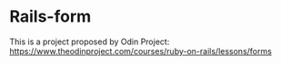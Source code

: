 # Rails-form
This is a project proposed by Odin Project: https://www.theodinproject.com/courses/ruby-on-rails/lessons/forms
